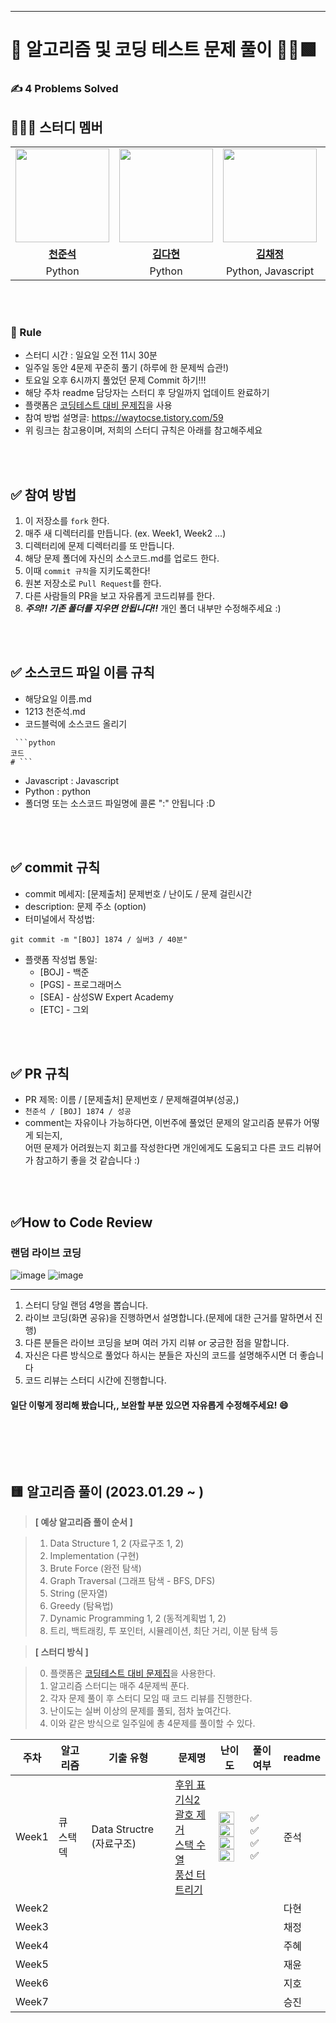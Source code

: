 ---
# 💯 알고리즘 및 코딩 테스트 문제 풀이 📝✅🟩

### ✍ 4 Problems Solved


## 👩‍👦‍👦 **스터디 멤버**
<table>
 <tr>
    <td align="center"><a href="https://github.com/JunSeokCheon"><img src="https://avatars.githubusercontent.com/JunSeokCheon" width="150px;" alt=""></td>
    <td align="center"><a href="https://github.com/kimdahyeon977"><img src="https://avatars.githubusercontent.com/kimdahyeon977" width="150px;" alt=""></td>
    <td align="center"><a href="https://github.com/blcklamb"><img src="https://avatars.githubusercontent.com/blcklamb" width="150px;" alt=""></td>
    <td align="center"><a href="https://github.com/kma7574"><img src="https://avatars.githubusercontent.com/kma7574" width="150px;" alt=""></td>
    <td align="center"><a href="https://github.com/kypa123"><img src="https://avatars.githubusercontent.com/kypa123" width="150px;" alt=""></td>
    <td align="center"><a href="https://github.com/Zuhye"><img src="https://avatars.githubusercontent.com/Zuhye" width="150px;" alt=""></td>
    <td align="center"><a href="https://github.com/ylab604"><img src="https://avatars.githubusercontent.com/ylab604" width="150px;" alt=""></td>
  </tr>
  <tr>
    <td align="center"><a href="https://github.com/JunSeokCheon"><b>천준석</b></td>
    <td align="center"><a href="https://github.com/kimdahyeon977"><b>김다현</b></td>
    <td align="center"><a href="https://github.com/blcklamb"><b>김채정</b></td>
    <td align="center"><a href="https://github.com/kma7574"><b>정재윤</b></td>
    <td align="center"><a href="https://github.com/kypa123"><b>주지호</b></td>
    <td align="center"><a href="https://github.com/Zuhye"><b>송주혜</b></td>
    <td align="center"><a href="https://github.com/ylab604"><b>전승진</b></td>
  </tr>
  <tr> 
    <td align="center">Python</td>
    <td align="center">Python</td>
    <td align="center">Python, Javascript<y</td>
    <td align="center">Python</td>
    <td align="center">Python</td>
    <td align="center">Python</td>
    <td align="center">Python</td>
  </tr> 

</table>



<br />
<br />

### :pencil: Rule  
- 스터디 시간 : 일요일 오전 11시 30분  
- 일주일 동안 4문제 꾸준히 풀기 (하루에 한 문제씩 습관!)
- 토요일 오후 6시까지 풀었던 문제 Commit 하기!!!
- 해당 주차 readme 담당자는 스터디 후 당일까지 업데이트 완료하기
- 플랫폼은 [코딩테스트 대비 문제집](https://github.com/tony9402/baekjoon)을 사용
- 참여 방법 설명글: <https://waytocse.tistory.com/59>
- 위 링크는 참고용이며, 저희의 스터디 규칙은 아래를 참고해주세요

<br />
<br />

## ✅ 참여 방법
1. 이 저장소를 `fork` 한다. 
2. 매주 새 디렉터리를 만듭니다. (ex. Week1, Week2 ...)
3. 디렉터리에 문제 디렉터리를 또 만듭니다. 
4. 해당 문제 폴더에 자신의 소스코드.md를 업로드 한다. 
5. 이때 `commit 규칙`을 지키도록한다!
6. 원본 저장소로 `Pull Request`를 한다. 
7. 다른 사람들의 PR을 보고 자유롭게 코드리뷰를 한다.
8. ***주의!! 기존 폴더를 지우면 안됩니다!!*** 개인 폴더 내부만 수정해주세요 :)

<br />
<br />

## ✅ 소스코드 파일 이름 규칙
- 해당요일 이름.md
- 1213 천준석.md
- 코드블럭에 소스코드 올리기
```(해당언어)
 ```python
코드
# ```

```
- Javascript : Javascript
- Python : python
- 폴더명 또는 소스코드 파일명에 콜론 ":" 안됩니다 :D

<br />
<br />

## ✅ commit 규칙
- commit 메세지: [문제출처] 문제번호 / 난이도 / 문제 걸린시간 
- description: 문제 주소 (option)
- 터미널에서 작성법: 
```
git commit -m "[BOJ] 1874 / 실버3 / 40분" 
```
- 플랫폼 작성법 통일: 
  * [BOJ] - 백준 
  * [PGS] - 프로그래머스
  * [SEA] - 삼성SW Expert Academy
  * [ETC] - 그외

<br />
<br />

## ✅ PR 규칙
- PR 제목: 이름 / [문제출처] 문제번호 / 문제해결여부(성공,)
-  ```천준석 / [BOJ] 1874 / 성공 ```
-  comment는 자유이나 가능하다면, 이번주에 풀었던 문제의 알고리즘 분류가 어떻게 되는지, <br> 어떤 문제가 어려웠는지 회고를 작성한다면 개인에게도 도움되고 다른 코드 리뷰어가 참고하기 좋을 것 같습니다 :)


<br />
<br />

## ✅How to Code Review   
### 랜덤 라이브 코딩   
![image](https://user-images.githubusercontent.com/44998798/215301612-140acc13-04f9-4614-a443-8669a1217da0.png)
![image](https://user-images.githubusercontent.com/44998798/215301621-e1d529be-a35c-4adf-a3c6-74facc067e10.png)

-------

1) 스터디 당일 랜덤 4명을 뽑습니다.  
2) 라이브 코딩(화면 공유)을 진행하면서 설명합니다.(문제에 대한 근거를 말하면서 진행)   
3) 다른 분들은 라이브 코딩을 보며 여러 가지 리뷰 or 궁금한 점을 말합니다.
4) 자신은 다른 방식으로 풀었다 하시는 분들은 자신의 코드를 설명해주시면 더 좋습니다
5) 코드 리뷰는 스터디 시간에 진행합니다.
   
#### 일단 이렇게 정리해 봤습니다,, 보완할 부분 있으면 자유롭게 수정해주세요! :smile:

<br />
<br />
                  
​                   

##  🟨 알고리즘 풀이 (2023.01.29 ~ )

> **[ 예상 알고리즘 풀이 순서 ]**

> 1. Data Structure 1, 2 (자료구조 1, 2) 
> 2. Implementation (구현)
> 3. Brute Force (완전 탐색)
> 4. Graph Traversal (그래프 탐색 - BFS, DFS)
> 5. String (문자열)
> 6. Greedy (탐욕법)
> 7. Dynamic Programming 1, 2 (동적계획법 1, 2)
> 8. 트리, 백트래킹, 투 포인터, 시뮬레이션, 최단 거리, 이분 탐색 등

> **[ 스터디 방식 ]**

> 0. 플랫폼은 [코딩테스트 대비 문제집](https://github.com/tony9402/baekjoon)을 사용한다. 
> 1. 알고리즘 스터디는 매주 4문제씩 푼다.
> 2. 각자 문제 풀이 후 스터디 모임 때 코드 리뷰를 진행한다.
> 3. 난이도는 실버 이상의 문제를 풀되, 점차 높여간다.
> 4. 이와 같은 방식으로 일주일에 총 4문제를 풀이할 수 있다.

|          주차          |    알고리즘      |기출 유형                                                    | 문제명                                                       | 난이도                                   | 풀이여부 | readme |
| --------------- | --------------- | -------------------------------------------------------------------- | -------------------------------------------------------------------- | ------------------------------------------------ | ---------------- | ------- |
| Week1 | 큐<br /> 스택<br /> 덱<br /> |Data Structre (자료구조)                                           | [후위 표기식2](https://www.acmicpc.net/problem/1935)<br />[괄호 제거](https://www.acmicpc.net/problem/2800)<br />[스택 수열](https://www.acmicpc.net/problem/1874)<br />[풍선 터트리기](https://www.acmicpc.net/problem/2346) | <img height="20px" width="25px" src="https://static.solved.ac/tier_small/8.svg"/> <br /><img height="20px" width="25px" src="https://static.solved.ac/tier_small/11.svg"/> <br /><img height="20px" width="25px" src="https://static.solved.ac/tier_small/9.svg"/><br />  <img height="20px" width="25px" src="https://static.solved.ac/tier_small/8.svg"/>                 | ✅<br />✅<br />✅<br />✅<br />        | 준석 |
Week2 |  |  |  |  |  | 다현 |
Week3 |  |  |  |  |  | 채정 |
Week4 |  |  |  |  |  | 주혜 |
Week5 |  |  |  |  |  | 재윤 |
Week6 |  |  |  |  |  | 지호 |
Week7 | | | | | | 승진 |

